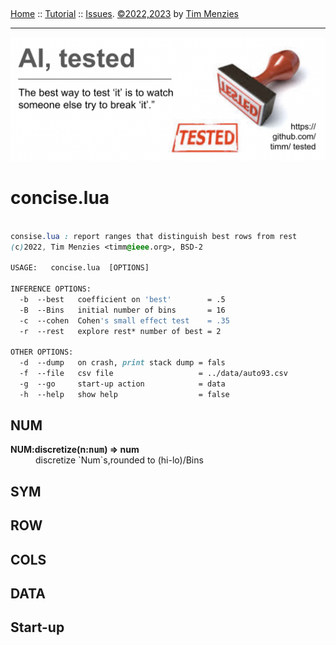 &nbsp;<p><a name=top></a>
[Home](/README.md#top) :: [Tutorial]() :: [Issues](). [&copy;2022,2023](/LICENSE.md) by [Tim Menzies](http://menzies.us)
_____________

<img  src="/docs/img/banner.png">
</center>



# concise.lua

```css

consise.lua : report ranges that distinguish best rows from rest
(c)2022, Tim Menzies <timm@ieee.org>, BSD-2 

USAGE:   concise.lua  [OPTIONS]

INFERENCE OPTIONS:
  -b  --best   coefficient on 'best'        = .5
  -B  --Bins   initial number of bins       = 16
  -c  --cohen  Cohen's small effect test    = .35
  -r  --rest   explore rest* number of best = 2

OTHER OPTIONS:
  -d  --dump   on crash, print stack dump = fals
  -f  --file   csv file                   = ../data/auto93.csv
  -g  --go     start-up action            = data
  -h  --help   show help                  = false

```
 
## NUM	

<dl>
<dt><b> NUM:discretize(n:<tt>num</tt>) &rArr;  num </b></dt><dd>  discretize `Num`s,rounded to (hi-lo)/Bins </dd>
</dl>

## SYM	
## ROW	
## COLS	
## DATA	
## Start-up	

